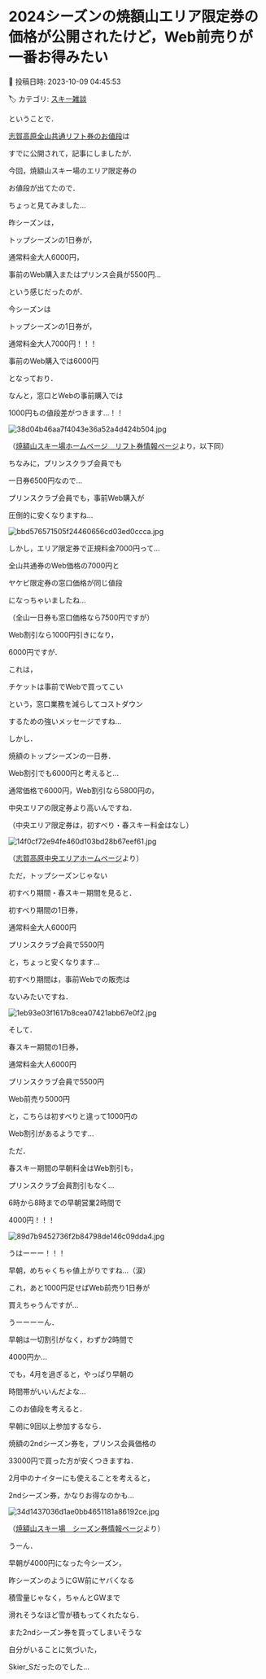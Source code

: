 # 2024シーズンの焼額山エリア限定券の価格が公開されたけど，Web前売りが一番お得みたい

📅 投稿日時: 2023-10-09 04:45:53

🏷️ カテゴリ: [スキー雑談](c1f9d2cb7478308da16419928ea3945e9.md)

ということで．


[志賀高原全山共通リフト券のお値段](e8ab05b4b2eeef2355e715fd38e53956a.md)は


すでに公開されて，記事にしましたが．





今回，焼額山スキー場のエリア限定券の


お値段が出てたので．


ちょっと見てみました…





昨シーズンは，


トップシーズンの1日券が，


通常料金大人6000円，


事前のWeb購入またはプリンス会員が5500円…


という感じだったのが．





今シーズンは


トップシーズンの1日券が，


通常料金大人7000円！！！


事前のWeb購入では6000円


となっており．


なんと，窓口とWebの事前購入では


1000円もの値段差がつきます…！！







![38d04b46aa7f4043e36a52a4d424b504.jpg](images/38d04b46aa7f4043e36a52a4d424b504.jpg)




（[焼額山スキー場ホームページ　リフト券情報ページ](https://www.princehotels.co.jp/ski/shiga/winter/lift/)より，以下同）





ちなみに，プリンスクラブ会員でも


一日券6500円なので…


プリンスクラブ会員でも，事前Web購入が


圧倒的に安くなりますね…




![bbd576571505f24460656cd03ed0ccca.jpg](images/bbd576571505f24460656cd03ed0ccca.jpg)







しかし，エリア限定券で正規料金7000円って…


全山共通券のWeb価格の7000円と


ヤケビ限定券の窓口価格が同じ値段


になっちゃいましたね…


（全山一日券も窓口価格なら7500円ですが）





Web割引なら1000円引きになり，


6000円ですが．


これは，


チケットは事前でWebで買ってこい


という，窓口業務を減らしてコストダウン


するための強いメッセージですね…





しかし．


焼額のトップシーズンの一日券．


Web割引でも6000円と考えると…





通常価格で6000円，Web割引なら5800円の，


中央エリアの限定券より高いんですね．


（中央エリア限定券は，初すべり・春スキー料金はなし）







![14f0cf72e94fe460d103bd28b67eef61.jpg](images/14f0cf72e94fe460d103bd28b67eef61.jpg)




（[志賀高原中央エリアホームページ](https://shigakogen.co.jp/winter/)より）





ただ，トップシーズンじゃない


初すべり期間・春スキー期間を見ると．


初すべり期間の1日券，


通常料金大人6000円


プリンスクラブ会員で5500円


と，ちょっと安くなります…


初すべり期間は，事前Webでの販売は


ないみたいですね．




![1eb93e03f1617b8cea07421abb67e0f2.jpg](images/1eb93e03f1617b8cea07421abb67e0f2.jpg)







そして．


春スキー期間の1日券，


通常料金大人6000円


プリンスクラブ会員で5500円


Web前売り5000円


と，こちらは初すべりと違って1000円の


Web割引があるようです…





ただ．


春スキー期間の早朝料金はWeb割引も，


プリンスクラブ会員割引もなく…


6時から8時までの早朝営業2時間で


4000円！！！




![89d7b9452736f2b84798de146c09dda4.jpg](images/89d7b9452736f2b84798de146c09dda4.jpg)







うはーーー！！！


早朝，めちゃくちゃ値上がりですね…（涙）


これ，あと1000円足せばWeb前売り1日券が


買えちゃうんですが…





うーーーーん．


早朝は一切割引がなく，わずか2時間で


4000円か…


でも，4月を過ぎると，やっぱり早朝の


時間帯がいいんだよな…





このお値段を考えると．


早朝に9回以上参加するなら．


焼額の2ndシーズン券を，プリンス会員価格の


33000円で買った方が安くつきますね．





2月中のナイターにも使えることを考えると，


2ndシーズン券，かなりお得なのかも…




![34d1437036d1ae0bb4651181a86192ce.jpg](images/34d1437036d1ae0bb4651181a86192ce.jpg)




（[焼額山スキー場　シーズン券情報ページ](https://www.princehotels.co.jp/file.jsp?id=421313)より）





うーん．


早朝が4000円になった今シーズン，


昨シーズンのようにGW前にヤバくなる


積雪量じゃなく，ちゃんとGWまで


滑れそうなほど雪が積もってくれたなら．


また2ndシーズン券を買ってしまいそうな


自分がいることに気づいた，


Skier_Sだったのでした…
